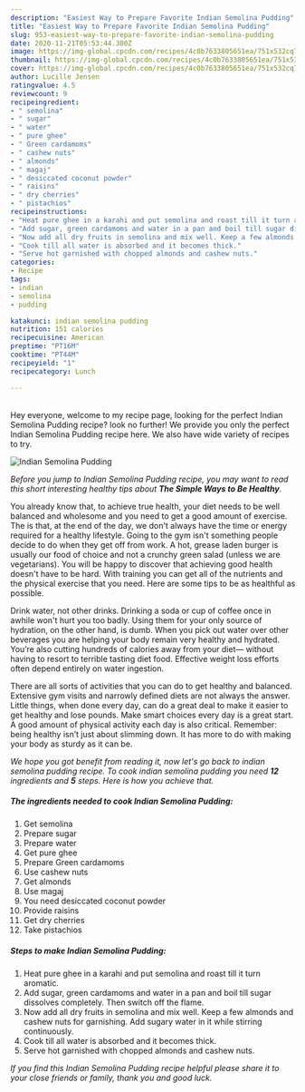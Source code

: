 ```yaml
---
description: "Easiest Way to Prepare Favorite Indian Semolina Pudding"
title: "Easiest Way to Prepare Favorite Indian Semolina Pudding"
slug: 953-easiest-way-to-prepare-favorite-indian-semolina-pudding
date: 2020-11-21T05:53:44.300Z
image: https://img-global.cpcdn.com/recipes/4c0b7633805651ea/751x532cq70/indian-semolina-pudding-recipe-main-photo.jpg
thumbnail: https://img-global.cpcdn.com/recipes/4c0b7633805651ea/751x532cq70/indian-semolina-pudding-recipe-main-photo.jpg
cover: https://img-global.cpcdn.com/recipes/4c0b7633805651ea/751x532cq70/indian-semolina-pudding-recipe-main-photo.jpg
author: Lucille Jensen
ratingvalue: 4.5
reviewcount: 9
recipeingredient:
- " semolina"
- " sugar"
- " water"
- " pure ghee"
- " Green cardamoms"
- " cashew nuts"
- " almonds"
- " magaj"
- " desiccated coconut powder"
- " raisins"
- " dry cherries"
- " pistachios"
recipeinstructions:
- "Heat pure ghee in a karahi and put semolina and roast till it turn aromatic."
- "Add sugar, green cardamoms and water in a pan and boil till sugar dissolves completely. Then switch off the flame."
- "Now add all dry fruits in semolina and mix well. Keep a few almonds and cashew nuts for garnishing. Add sugary water in it while stirring continuously."
- "Cook till all water is absorbed and it becomes thick."
- "Serve hot garnished with chopped almonds and cashew nuts."
categories:
- Recipe
tags:
- indian
- semolina
- pudding

katakunci: indian semolina pudding 
nutrition: 151 calories
recipecuisine: American
preptime: "PT16M"
cooktime: "PT44M"
recipeyield: "1"
recipecategory: Lunch

---
```

<br>
Hey everyone, welcome to my recipe page, looking for the perfect Indian Semolina Pudding recipe? look no further! We provide you only the perfect Indian Semolina Pudding recipe here. We also have wide variety of recipes to try.
<br>


![Indian Semolina Pudding](https://img-global.cpcdn.com/recipes/4c0b7633805651ea/751x532cq70/indian-semolina-pudding-recipe-main-photo.jpg)

<i>Before you jump to Indian Semolina Pudding recipe, you may want to read this short interesting healthy tips about <strong>The Simple Ways to Be Healthy</strong>.</i>

You already know that, to achieve true health, your diet needs to be well balanced and wholesome and you need to get a good amount of exercise. The  is that, at the end of the day, we don't always have the time or energy required for a healthy lifestyle. Going to the gym isn't something people decide to do when they get off from work. A hot, grease laden burger is usually our food of choice and not a crunchy green salad (unless we are vegetarians). You will be happy to discover that achieving good health doesn't have to be hard. With training you can get all of the nutrients and the physical exercise that you need. Here are some tips to be as healthful as possible.

Drink water, not other drinks. Drinking a soda or cup of coffee once in awhile won't hurt you too badly. Using them for your only source of hydration, on the other hand, is dumb. When you pick out water over other beverages you are helping your body remain very healthy and hydrated. You’re also cutting hundreds of calories away from your diet— without having to resort to terrible tasting diet food. Effective weight loss efforts often depend entirely on water ingestion.

There are all sorts of activities that you can do to get healthy and balanced. Extensive gym visits and narrowly defined diets are not always the answer. Little things, when done every day, can do a great deal to make it easier to get healthy and lose pounds. Make smart choices every day is a great start. A good amount of physical activity each day is also critical. Remember: being healthy isn’t just about slimming down. It has more to do with making your body as sturdy as it can be. 


<i>We hope you got benefit from reading it, now let's go back to indian semolina pudding recipe. To cook indian semolina pudding you need <strong>12</strong> ingredients and <strong>5</strong> steps. Here is how you achieve that.
</i>

##### The ingredients needed to cook Indian Semolina Pudding:

1. Get  semolina
1. Prepare  sugar
1. Prepare  water
1. Get  pure ghee
1. Prepare  Green cardamoms
1. Use  cashew nuts
1. Get  almonds
1. Use  magaj
1. You need  desiccated coconut powder
1. Provide  raisins
1. Get  dry cherries
1. Take  pistachios


##### Steps to make Indian Semolina Pudding:

1. Heat pure ghee in a karahi and put semolina and roast till it turn aromatic.
1. Add sugar, green cardamoms and water in a pan and boil till sugar dissolves completely. Then switch off the flame.
1. Now add all dry fruits in semolina and mix well. Keep a few almonds and cashew nuts for garnishing. Add sugary water in it while stirring continuously.
1. Cook till all water is absorbed and it becomes thick.
1. Serve hot garnished with chopped almonds and cashew nuts.


<i>If you find this Indian Semolina Pudding recipe helpful please share it to your close friends or family, thank you and good luck.</i>
